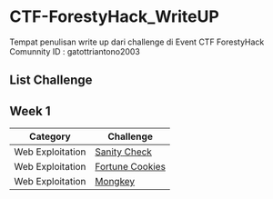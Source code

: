 # CTF-ForestyHack_WriteUP
Tempat penulisan write up dari challenge di Event CTF ForestyHack Comunnity
ID : gatottriantono2003

## List Challenge

## Week 1
| Category | Challenge |
| --- | --- |
| Web Exploitation | [Sanity Check](Sanity_Check.md)
| Web Exploitation | [Fortune Cookies](Fortune_Cookies.md)
| Web Exploitation | [Mongkey](Mongkey.md)
